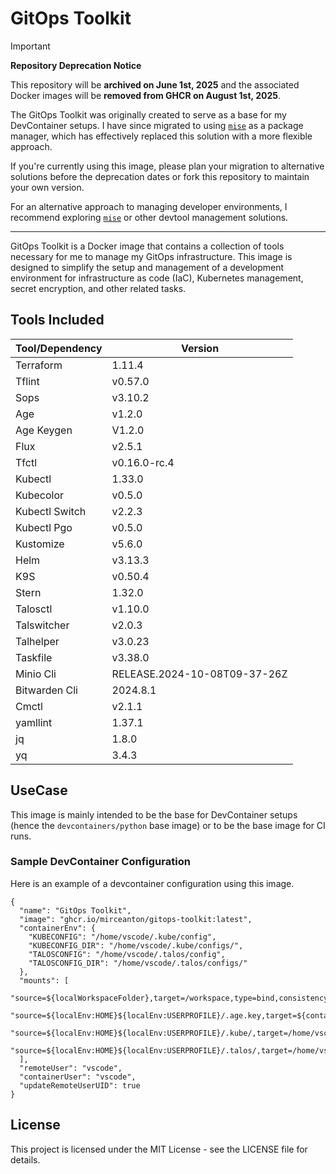 # GitOps Toolkit

> [!IMPORTANT]  
> **Repository Deprecation Notice**
> 
> This repository will be **archived on June 1st, 2025** and the associated Docker images will be **removed from GHCR on August 1st, 2025**.
>
> The GitOps Toolkit was originally created to serve as a base for my DevContainer setups. I have since migrated to using [`mise`](https://mise.jdx.dev/) as a package manager, which has effectively replaced this solution with a more flexible approach.
>
> If you're currently using this image, please plan your migration to alternative solutions before the deprecation dates or fork this repository to maintain your own version.
> 
> For an alternative approach to managing developer environments, I recommend exploring [`mise`](https://mise.jdx.dev/) or other devtool management solutions.

---

GitOps Toolkit is a Docker image that contains a collection of tools necessary for me to manage my GitOps infrastructure. This image is designed to simplify the setup and management of a development environment for infrastructure as code (IaC), Kubernetes management, secret encryption, and other related tasks.

## Tools Included

| Tool/Dependency | Version |
|----------------|---------|
| Terraform | 1.11.4 |
| Tflint | v0.57.0 |
| Sops | v3.10.2 |
| Age | v1.2.0 |
| Age Keygen | V1.2.0 |
| Flux | v2.5.1 |
| Tfctl | v0.16.0-rc.4 |
| Kubectl | 1.33.0 |
| Kubecolor | v0.5.0 |
| Kubectl Switch | v2.2.3 |
| Kubectl Pgo | v0.5.0 |
| Kustomize | v5.6.0 |
| Helm | v3.13.3 |
| K9S | v0.50.4 |
| Stern | 1.32.0 |
| Talosctl | v1.10.0 |
| Talswitcher | v2.0.3 |
| Talhelper | v3.0.23 |
| Taskfile | v3.38.0 |
| Minio Cli | RELEASE.2024-10-08T09-37-26Z |
| Bitwarden Cli | 2024.8.1 |
| Cmctl | v2.1.1 |
| yamllint | 1.37.1 |
| jq | 1.8.0 |
| yq | 3.4.3 |

## UseCase

This image is mainly intended to be the base for DevContainer setups (hence the `devcontainers/python` base image) or to be the base image for CI runs.

### Sample DevContainer Configuration

Here is an example of a devcontainer configuration using this image.

```json5
{
  "name": "GitOps Toolkit",
  "image": "ghcr.io/mirceanton/gitops-toolkit:latest",
  "containerEnv": {
    "KUBECONFIG": "/home/vscode/.kube/config",
    "KUBECONFIG_DIR": "/home/vscode/.kube/configs/",
    "TALOSCONFIG": "/home/vscode/.talos/config",
    "TALOSCONFIG_DIR": "/home/vscode/.talos/configs/"
  },
  "mounts": [
    "source=${localWorkspaceFolder},target=/workspace,type=bind,consistency=cached",
    "source=${localEnv:HOME}${localEnv:USERPROFILE}/.age.key,target=${containerWorkspaceFolder}/.age.key,type=bind,consistency=cached",
    "source=${localEnv:HOME}${localEnv:USERPROFILE}/.kube/,target=/home/vscode/.kube/,type=bind,consistency=cached",
    "source=${localEnv:HOME}${localEnv:USERPROFILE}/.talos/,target=/home/vscode/.talos/,type=bind,consistency=cached"
  ],
  "remoteUser": "vscode",
  "containerUser": "vscode",
  "updateRemoteUserUID": true
}
```

## License

This project is licensed under the MIT License - see the LICENSE file for details.